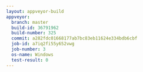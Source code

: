 ```yaml
---
layout: appveyor-build
appveyor:
  branch: master
  build-id: 36791962
  build-number: 325
  commit: a282fdc01668177ab7bc83eb11624e334bdb6cbf
  job-id: a7iq2fi55y652vwg
  job-number: 3
  os-name: Windows
  test-result: 0
---
```

